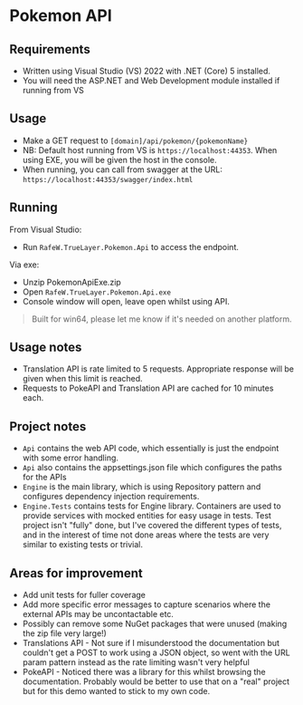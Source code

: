 # Pokemon API

## Requirements
* Written using Visual Studio (VS) 2022 with .NET (Core) 5 installed. 
* You will need the ASP.NET and Web Development module installed if running from VS


## Usage
* Make a GET request to `[domain]/api/pokemon/{pokemonName}`
* NB: Default host running from VS is `https://localhost:44353`. When using EXE, you will be given the host in the console.
* When running, you can call from swagger at the URL: `https://localhost:44353/swagger/index.html`

## Running
From Visual Studio:
* Run `RafeW.TrueLayer.Pokemon.Api` to access the endpoint.

Via exe:
* Unzip PokemonApiExe.zip
* Open `RafeW.TrueLayer.Pokemon.Api.exe`
* Console window will open, leave open whilst using API.

> Built for win64, please let me know if it's needed on another platform.

## Usage notes
* Translation API is rate limited to 5 requests. Appropriate response will be given when this limit is reached.
* Requests to PokeAPI and Translation API are cached for 10 minutes each.

## Project notes
* `Api` contains the web API code, which essentially is just the endpoint with some error handling.
* `Api` also contains the appsettings.json file which configures the paths for the APIs
* `Engine` is the main library, which is using Repository pattern and configures dependency injection requirements.
* `Engine.Tests` contains tests for Engine library. Containers are used to provide services with mocked entities for easy usage in tests. Test project isn't "fully" done, but I've covered the different types of tests, and in the interest of time not done areas where the tests are very similar to existing tests or trivial.

## Areas for improvement
* Add unit tests for fuller coverage
* Add more specific error messages to capture scenarios where the external APIs may be uncontactable etc.
* Possibly can remove some NuGet packages that were unused (making the zip file very large!)
* Translations API - Not sure if I misunderstood the documentation but couldn't get a POST to work using a JSON object, so went with the URL param pattern instead as the rate limiting wasn't very helpful
* PokeAPI - Noticed there was a library for this whilst browsing the documentation. Probably would be better to use that on a "real" project but for this demo wanted to stick to my own code. 
